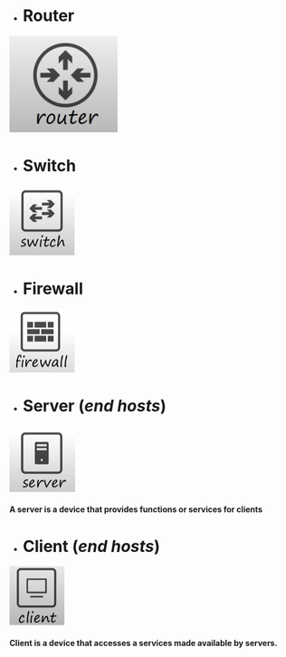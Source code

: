 
- # Router
![](images/Pasted%20image%2020230912105948.png)


- # Switch
![](images/Pasted%20image%2020230912110332.png)


- # Firewall
![](images/Pasted%20image%2020230912110343.png)


- # Server  (*end hosts*)
![](images/Pasted%20image%2020230912110350.png)
#### A server is a device that provides functions or services for clients


- # Client (*end hosts*)
![](images/Pasted%20image%2020230912110402.png)
#### Client is a device that accesses a services made available by servers.